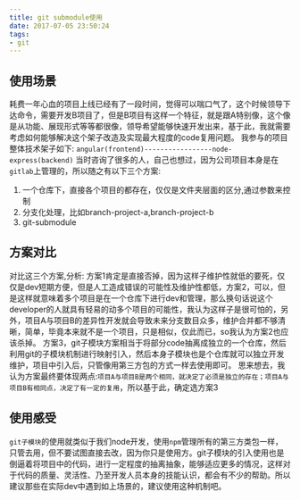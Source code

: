 ```yaml
---
title: git submodule使用
date: 2017-07-05 23:50:24
tags:
- git
---
```

## 使用场景
耗费一年心血的项目上线已经有了一段时间，觉得可以喘口气了，这个时候领导下达命令，需要开发B项目了，但是B项目有这样一个特征，就是跟A特别像，这个像是从功能、展现形式等等都很像，领导希望能够快速开发出来，基于此，我就需要考虑如何能够解决这个架子改造及实现最大程度的code复用问题。
我参与的项目整体技术架子如下:
`angular(frontend)-----------------node-express(backend)`
当时咨询了很多的人，自己也想过，因为公司项目本身是在`gitlab`上管理的，所以随之有以下三个方案:
1. 一个仓库下，直接各个项目的都存在，仅仅是文件夹层面的区分,通过参数来控制
2. 分支化处理，比如branch-project-a,branch-project-b
3. git-submodule
## 方案对比
对比这三个方案,分析:
方案1肯定是直接否掉，因为这样子维护性就低的要死，仅仅是dev短期方便，但是人工造成错误的可能性及维护性都低，方案2，可以，但是这样就意味着多个项目是在一个仓库下进行dev和管理，那么换句话说这个developer的人就具有轻易的动多个项目的可能性，我认为这样子是很可怕的，另外，项目A与项目B的差异性开发就会导致未来分支数目众多，维护合并都不够清晰，简单，毕竟本来就不是一个项目，只是相似，仅此而已，so我认为方案2也应该杀掉。
方案3，git子模块方案相当于将部分code抽离成独立的一个仓库，然后利用git的子模块机制进行映射引入，然后本身子模块也是个仓库就可以独立开发维护，项目中引入后，只管像用第三方包的方式一样去使用即可。
思来想去，我认为方案最终要体现两点:`项目A与项目B是两个相同，就决定了必须是独立的存在；项目A与项目B有相同点，决定了有一定的复用`，所以基于此，确定选方案3

## 使用感受
`git子模块`的使用就类似于我们node开发，使用`npm`管理所有的第三方类包一样，只管去用，但不要试图直接去改，因为你只是使用方。git子模块的引入使用也是倒逼着将项目中的代码，进行一定程度的抽离抽象，能够适应更多的情况，这样对于代码的质量、灵活性、乃至开发人员本身的技能认识，都会有不少的帮助。所以建议那些在实际dev中遇到如上场景的，建议使用这种机制吧。
